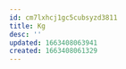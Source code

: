 ```yaml
---
id: cm7lxhcj1gc5cubsyzd3811
title: Kg
desc: ''
updated: 1663408063941
created: 1663408061329
---
```



